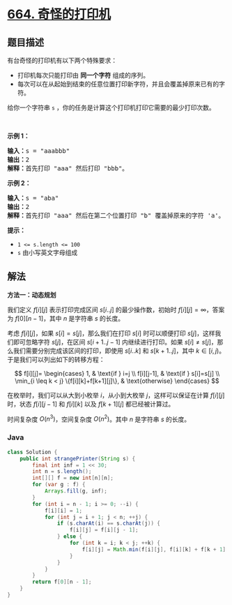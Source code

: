 # [664. 奇怪的打印机](https://leetcode.cn/problems/strange-printer)

## 题目描述

<p>有台奇怪的打印机有以下两个特殊要求：</p>

<ul>
	<li>打印机每次只能打印由 <strong>同一个字符</strong> 组成的序列。</li>
	<li>每次可以在从起始到结束的任意位置打印新字符，并且会覆盖掉原来已有的字符。</li>
</ul>

<p>给你一个字符串 <code>s</code> ，你的任务是计算这个打印机打印它需要的最少打印次数。</p>
&nbsp;

<p><strong>示例 1：</strong></p>

<pre>
<strong>输入：</strong>s = "aaabbb"
<strong>输出：</strong>2
<strong>解释：</strong>首先打印 "aaa" 然后打印 "bbb"。
</pre>

<p><strong>示例 2：</strong></p>

<pre>
<strong>输入：</strong>s = "aba"
<strong>输出：</strong>2
<strong>解释：</strong>首先打印 "aaa" 然后在第二个位置打印 "b" 覆盖掉原来的字符 'a'。
</pre>

<p><strong>提示：</strong></p>

<ul>
	<li><code>1 &lt;= s.length &lt;= 100</code></li>
	<li><code>s</code> 由小写英文字母组成</li>
</ul>

## 解法

**方法一：动态规划**

我们定义 $f[i][j]$ 表示打印完成区间 $s[i..j]$ 的最少操作数，初始时 $f[i][j]=\infty$，答案为 $f[0][n-1]$，其中 $n$ 是字符串 $s$ 的长度。

考虑 $f[i][j]$，如果 $s[i] = s[j]$，那么我们在打印 $s[i]$ 时可以顺便打印 $s[j]$，这样我们即可忽略字符 $s[j]$，在区间 $s[i+1..j-1]$ 内继续进行打印。如果 $s[i] \neq s[j]$，那么我们需要分别完成该区间的打印，即使用 $s[i..k]$ 和 $s[k+1..j]$，其中 $k \in [i,j)$。于是我们可以列出如下的转移方程：

$$
f[i][j]=
\begin{cases}
1, & \text{if } i=j \\
f[i][j-1], & \text{if } s[i]=s[j] \\
\min_{i \leq k < j} \{f[i][k]+f[k+1][j]\}, & \text{otherwise}
\end{cases}
$$

在枚举时，我们可以从大到小枚举 $i$，从小到大枚举 $j$，这样可以保证在计算 $f[i][j]$ 时，状态 $f[i][j-1]$ 和 $f[i][k]$ 以及 $f[k+1][j]$ 都已经被计算过。

时间复杂度 $O(n^3)$，空间复杂度 $O(n^2)$。其中 $n$ 是字符串 $s$ 的长度。

### **Java**

```java
class Solution {
    public int strangePrinter(String s) {
        final int inf = 1 << 30;
        int n = s.length();
        int[][] f = new int[n][n];
        for (var g : f) {
            Arrays.fill(g, inf);
        }
        for (int i = n - 1; i >= 0; --i) {
            f[i][i] = 1;
            for (int j = i + 1; j < n; ++j) {
                if (s.charAt(i) == s.charAt(j)) {
                    f[i][j] = f[i][j - 1];
                } else {
                    for (int k = i; k < j; ++k) {
                        f[i][j] = Math.min(f[i][j], f[i][k] + f[k + 1][j]);
                    }
                }
            }
        }
        return f[0][n - 1];
    }
}
```
